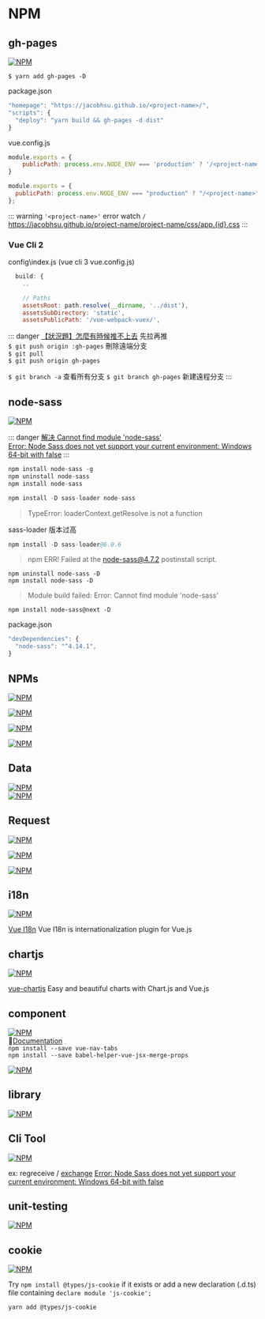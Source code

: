 # NPM

## gh-pages

[![NPM](https://nodei.co/npm/gh-pages.png?downloads=true&stars=true)](https://nodei.co/npm/gh-pages/)

`$ yarn add gh-pages -D`

package.json

```js
"homepage": "https://jacobhsu.github.io/<project-name>/",
"scripts": {
  "deploy": "yarn build && gh-pages -d dist"
}
```

vue.config.js

```js
module.exports = {
    publicPath: process.env.NODE_ENV === 'production' ? '/<project-name>' : '/',
}
```

```js
module.exports = {
  publicPath: process.env.NODE_ENV === "production" ? "/<project-name>" : "/"
};
```

::: warning 
`'<project-name>'` error  watch `/`  
https://jacobhsu.github.io/project-name/project-name/css/app.{id}.css
:::

### Vue Cli 2

config\index.js  (vue cli 3 vue.config.js)

```js
  build: {
    ..

    // Paths
    assetsRoot: path.resolve(__dirname, '../dist'),
    assetsSubDirectory: 'static',
    assetsPublicPath: '/vue-webpack-vuex/',
```


::: danger 
[【狀況題】怎麼有時候推不上去](https://gitbook.tw/chapters/github/fail-to-push.html) 先拉再推   
`$ git push origin :gh-pages` 刪除遠端分支  
`$ git pull`  
`$ git push origin gh-pages`  

`$ git branch -a` 查看所有分支
`$ git branch gh-pages` 新建遠程分支
:::

## node-sass

[![NPM](https://nodei.co/npm/node-sass.png?downloads=true&stars=true)](https://nodei.co/npm/node-sass/)

::: danger 
[解决 Cannot find module 'node-sass'](https://segmentfault.com/a/1190000021127614)  
[Error: Node Sass does not yet support your current environment: Windows 64-bit with false](https://stackoverflow.com/questions/37415134/error-node-sass-does-not-yet-support-your-current-environment-windows-64-bit-w)
:::

```s
npm install node-sass -g
npm uninstall node-sass
npm install node-sass
```

```s
npm install -D sass-loader node-sass
```

> TypeError: loaderContext.getResolve is not a function

sass-loader 版本过高 

```s
npm install -D sass-loader@6.0.6
```

> npm ERR! Failed at the node-sass@4.7.2 postinstall script.

`npm uninstall node-sass -D`  
`npm install node-sass -D`  

> Module build failed: Error: Cannot find module 'node-sass'

`npm install node-sass@next -D`

package.json

```js
"devDependencies": {
  "node-sass": "^4.14.1",
}
```

## NPMs

[![NPM](https://nodei.co/npm/bootstrap-vue.png?downloads=true&stars=true)](https://nodei.co/npm/bootstrap-vue/)

[![NPM](https://nodei.co/npm/json-server.png?downloads=true&stars=true)](https://nodei.co/npm/json-server/)

[![NPM](https://nodei.co/npm/vue-multiselect.png?downloads=true&stars=true)](https://nodei.co/npm/vue-multiselect/)

[![NPM](https://nodei.co/npm/vuejs-datepicker.png?downloads=true&stars=true)](https://nodei.co/npm/vuejs-datepicker/)

## Data

[![NPM](https://nodei.co/npm/faker.png?downloads=true&stars=true)](https://nodei.co/npm/faker/)  
[![NPM](https://nodei.co/npm/vue-localstorage.png?downloads=true&stars=true)](https://nodei.co/npm/vue-localstorage/)

## Request

[![NPM](https://nodei.co/npm/axios.png?downloads=true&stars=true)](https://nodei.co/npm/axios/)

[![NPM](https://nodei.co/npm/humps.png?downloads=true&stars=true)](https://nodei.co/npm/humps/)

[![NPM](https://nodei.co/npm/json-server.png?downloads=true&stars=true)](https://nodei.co/npm/json-server/)

## i18n

[![NPM](https://nodei.co/npm/vue-i18n.png?downloads=true&stars=true)](https://nodei.co/npm/vue-i18n/)

[Vue I18n](https://kazupon.github.io/vue-i18n/) Vue I18n is internationalization plugin for Vue.js

## chartjs

[![NPM](https://nodei.co/npm/vue-chartjs.png?downloads=true&stars=true)](https://nodei.co/npm/vue-chartjs/)

[vue-chartjs](https://vue-chartjs.org/)  Easy and beautiful charts with Chart.js and Vue.js

## component

[![NPM](https://nodei.co/npm/vue-nav-tabs.png?downloads=true&stars=true)](https://nodei.co/npm/vue-nav-tabs/)  
📖[Documentation](https://cristijora.github.io/vue-tabs/#/)  
`npm install --save vue-nav-tabs`  
`npm install --save babel-helper-vue-jsx-merge-props`  

[![NPM](https://nodei.co/npm/vue-star-rating.png?downloads=true&stars=true)](https://nodei.co/npm/vue-star-rating/)  

## library

[![NPM](https://nodei.co/npm/lodash.png?downloads=true&stars=true)](https://nodei.co/npm/lodash/)

## Cli Tool

[![NPM](https://nodei.co/npm/npm-run-all.png?downloads=true&stars=true)](https://nodei.co/npm/npm-run-all/)

ex: regreceive / [exchange](https://github.com/regreceive/exchange)
[Error: Node Sass does not yet support your current environment: Windows 64-bit with false](https://stackoverflow.com/questions/37415134/error-node-sass-does-not-yet-support-your-current-environment-windows-64-bit-w)

## unit-testing

[![NPM](https://nodei.co/npm/flush-promises.png?downloads=true&stars=true)](https://nodei.co/npm/flush-promises/)

## cookie

[![NPM](https://nodei.co/npm/js-cookie.png?downloads=true&stars=true)](https://nodei.co/npm/js-cookie/)  

Try `npm install @types/js-cookie` if it exists or add a new declaration (.d.ts) file containing `declare module 'js-cookie';`

`yarn add @types/js-cookie`
